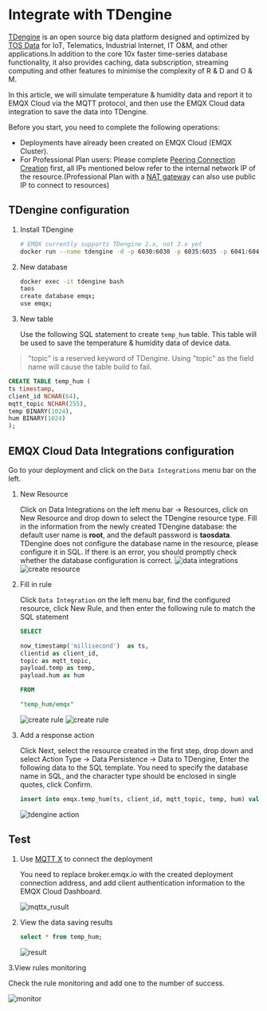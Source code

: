 # Integrate with TDengine

[TDengine](https://github.com/taosdata/TDengine) is an open source big data platform designed and optimized by [TOS Data](https://www.taosdata.com/) for IoT, Telematics, Industrial Internet, IT O&M, and other applications.In addition to the core 10x faster time-series database functionality, it also provides caching, data subscription, streaming computing and other features to minimise the complexity of R & D and O & M.

In this article, we will simulate temperature & humidity data and report it to EMQX Cloud via the MQTT protocol, and then use the EMQX Cloud data integration to save the data into TDengine.

Before you start, you need to complete the following operations:

- Deployments have already been created on EMQX Cloud (EMQX Cluster).
- For Professional Plan users: Please complete [Peering Connection Creation](../deployments/vpc_peering.md) first, all IPs mentioned below refer to the internal network IP of the resource.(Professional Plan with a [NAT gateway](../vas/nat-gateway.md) can also use public IP to connect to resources)

## TDengine configuration

1. Install TDengine

   ```bash
   # EMQX currently supports TDengine 2.x, not 3.x yet
   docker run --name tdengine -d -p 6030:6030 -p 6035:6035 -p 6041:6041 -p 6030-6040:6030-6040/udp tdengine/tdengine:2.0.16.0
   ```

2. New database

   ```bash
   docker exec -it tdengine bash
   taos
   create database emqx;
   use emqx;
   ```

3. New table

   Use the following SQL statement to create `temp_hum` table. This table will be used to save the temperature & humidity data of device data.

 > "topic" is a reserved keyword of TDengine. Using "topic" as the field name will cause the table build to fail.  

   ```sql
   CREATE TABLE temp_hum (
   ts timestamp,
   client_id NCHAR(64),
   mqtt_topic NCHAR(255),
   temp BINARY(1024),
   hum BINARY(1024)
   );
   ```

## EMQX Cloud Data Integrations configuration

Go to your deployment and click on the `Data Integrations` menu bar on the left.

1. New Resource

   Click on Data Integrations on the left menu bar → Resources, click on New Resource and drop down to select the TDengine resource type. Fill in the information from the newly created TDengine database: the default user name is **root**, and the default password is **taosdata**. TDengine does not configure the database name in the resource, please configure it in SQL. If there is an error, you should promptly check whether the database configuration is correct.
   ![data integrations](./_assets/data_integration_tdengine.png)
   ![create resource](./_assets/tdengine_resource.png)

2. Fill in rule

   Click `Data Integration` on the left menu bar, find the configured resource, click New Rule, and then enter the following rule to match the SQL statement

   ```sql
   SELECT

   now_timestamp('millisecond')  as ts,
   clientid as client_id,
   topic as mqtt_topic,
   payload.temp as temp,
   payload.hum as hum

   FROM

   "temp_hum/emqx"
   ```

   ![create rule](./_assets/tdengine_rule_1.png)
   ![create rule](./_assets/tdengine_rule_2.png)

3. Add a response action

   Click Next, select the resource created in the first step, drop down and select Action Type → Data Persistence → Data to TDengine, Enter the following data to the SQL template. You need to specify the database name in SQL, and the character type should be enclosed in single quotes, click Confirm.

   ```sql
   insert into emqx.temp_hum(ts, client_id, mqtt_topic, temp, hum) values (${ts}, '${client_id}', '${mqtt_topic}', '${temp}', '${hum}')
   ```

   ![tdengine action](./_assets/tdengine_action.png)

## Test

1. Use [MQTT X](https://mqttx.app/) to connect the deployment

   You need to replace broker.emqx.io with the created deployment connection address, and add client authentication information to the EMQX Cloud Dashboard.

   ![mqttx_rusult](./_assets/tdengine_mqttx.png)

2. View the data saving results

   ```sql
   select * from temp_hum;
   ```

   ![result](./_assets/tdengine_result.png)

3.View rules monitoring

   Check the rule monitoring and add one to the number of success.

   ![monitor](./_assets/tdengine_monitor.png)
